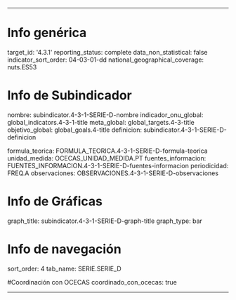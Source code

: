 ---

# Info genérica
target_id: '4.3.1'
reporting_status: complete
data_non_statistical: false
indicator_sort_order: 04-03-01-dd
national_geographical_coverage: nuts.ES53

# Info de Subindicador
nombre: subindicator.4-3-1-SERIE-D-nombre
indicador_onu_global: global_indicators.4-3-1-title
meta_global: global_targets.4-3-title
objetivo_global: global_goals.4-title
definicion: subindicator.4-3-1-SERIE-D-definicion

formula_teorica: FORMULA_TEORICA.4-3-1-SERIE-D-formula-teorica
unidad_medida: OCECAS_UNIDAD_MEDIDA.PT
fuentes_informacion: FUENTES_INFORMACION.4-3-1-SERIE-D-fuentes-informacion
periodicidad: FREQ.A
observaciones: OBSERVACIONES.4-3-1-SERIE-D-observaciones
# Info de Gráficas
graph_title: subindicator.4-3-1-SERIE-D-graph-title
graph_type: bar

# Info de navegación
sort_order: 4
tab_name: SERIE.SERIE_D

#Coordinación con OCECAS
coordinado_con_ocecas: true

---